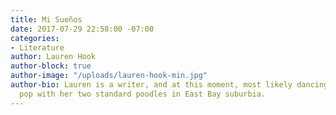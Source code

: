 ```yaml
---
title: Mi Sueños
date: 2017-07-29 22:58:00 -07:00
categories:
- Literature
author: Lauren Hook
author-block: true
author-image: "/uploads/lauren-hook-min.jpg"
author-bio: Lauren is a writer, and at this moment, most likely dancing to Montreal
  pop with her two standard poodles in East Bay suburbia.
---
```


